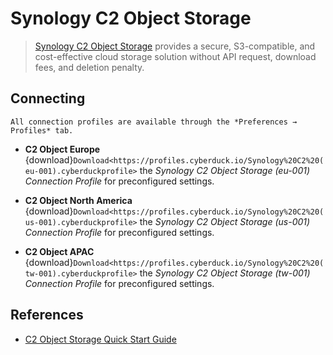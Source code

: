 Synology C2 Object Storage
====

> [Synology C2 Object Storage](https://c2.synology.com/en-global/object-storage/overview) provides a secure, S3-compatible, and cost-effective cloud storage solution without API request, download fees, and deletion penalty.

## Connecting

```{note}
All connection profiles are available through the *Preferences → Profiles* tab.
```

- **C2 Object Europe** {download}`Download<https://profiles.cyberduck.io/Synology%20C2%20(eu-001).cyberduckprofile>` the *Synology C2 Object Storage (eu-001) Connection Profile* for preconfigured settings.

- **C2 Object North America** {download}`Download<https://profiles.cyberduck.io/Synology%20C2%20(us-001).cyberduckprofile>` the *Synology C2 Object Storage (us-001) Connection Profile* for preconfigured settings.

- **C2 Object APAC** {download}`Download<https://profiles.cyberduck.io/Synology%20C2%20(tw-001).cyberduckprofile>` the *Synology C2 Object Storage (tw-001) Connection Profile* for preconfigured settings.

## References

- [C2 Object Storage Quick Start Guide](https://kb.synology.com/en-global/C2/tutorial/Quick_Start_C2_Object_Storage)
